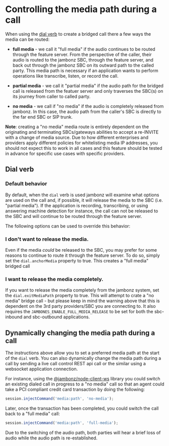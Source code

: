 # Controlling the media path during a call

When using the [dial verb](/docs/webhooks/hangu) to create a bridged call there a few ways the media can be routed:

- **full media** - we call it "full media" if the audio continues to be routed through the feature server.  From the perspective of the caller, their audio is routed to the jambonz SBC, through the feature server, and back out through the jambonz SBC on its outward path to the called party.  This media path is necessary if an application wants to perform operations like transcribe, listen, or record the call.

- **partial media** - we call it "partial media" if the audio path for the bridged call is released from the featuer server and only traverses the SBC(s) on its journey from caller to called party.

- **no media** - we call if "no media" if the audio is completely released from jambonz.  In this case, the audio path from the caller's SBC is directly to the far end SBC or SIP trunk.  

**Note**: creating a "no media" media route is entirely dependent on the originating and terminating SBCs/gateways abilities to accept a re-INVITE with a change of media source.  Due to how different enterprises and providers apply different policies for whitelisting media IP addresses, you should not expect this to work in all cases and this feature should be tested in advance for specific use cases with specific providers.

## Dial verb

### Default behavior

By default, when the `dial` verb is used jambonz will examine what options are used on the call and, if possible, it will release the media to the SBC (i.e. "partial media").  If the application is recording, transcribing, or using answering machine detection for instance, the call can not be released to the SBC and will continue to be routed through the feature server.

The following options can be used to override this behavior:

### I don't want to release the media.

Even if the media _could_ be released to the SBC, you may prefer for some reasons to continue to route it through the feature server.  To do so, simply set the `dial.anchorMedia` property to true.  This creates a "full media" bridged call

### I want to release the media completely.

If you want to release the media completely from the jambonz system, set the `dial.exitMediaPath` property to true.  This will attempt to crate a "no media" bridge call - but please keep in mind the warning above that this is dependent on the 3rd party providers/SBC you are connecting to.  It also requires the `JAMBONES_ENABLE_FULL_MEDIA_RELEASE` to be set for both the sbc-inbound and sbc-outbound applications.

## Dynamically changing the media path during a call

The instructions above allow you to set a preferred media path at the start of the `dial` verb.  You can also dynamically change the media path during a call by sending a live call control REST api call or the similar using a websocket application connection.

For instance, using the [@jambonz/node-client-ws](https://www.npmjs.com/package/@jambonz/node-client-ws) library you could switch an existing dialed call in progress to a "no media" call so that an agent could take a PCI compliant credit card transaction by doing the following:

```js
session.injectCommand('media:path', 'no-media');
```

Later, once the transaction has been completed, you could switch the call back to a "full media" call:

```js
session.injectCommand('media:path', 'full-media');
```

Due to the switching of the audio path, both parties will hear a brief loss of audio while the audio path is re-established.